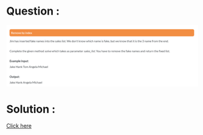 # Question :
![remove by index](https://github.com/prabhu30/coding/blob/main/Edyst/Python%20-%20Intro%20to%20Advanced/69_remove%20by%20index/image.png)

# Solution :
[Click here](https://github.com/prabhu30/coding/blob/main/Edyst/Python%20-%20Intro%20to%20Advanced/69_remove%20by%20index/solution.py)

